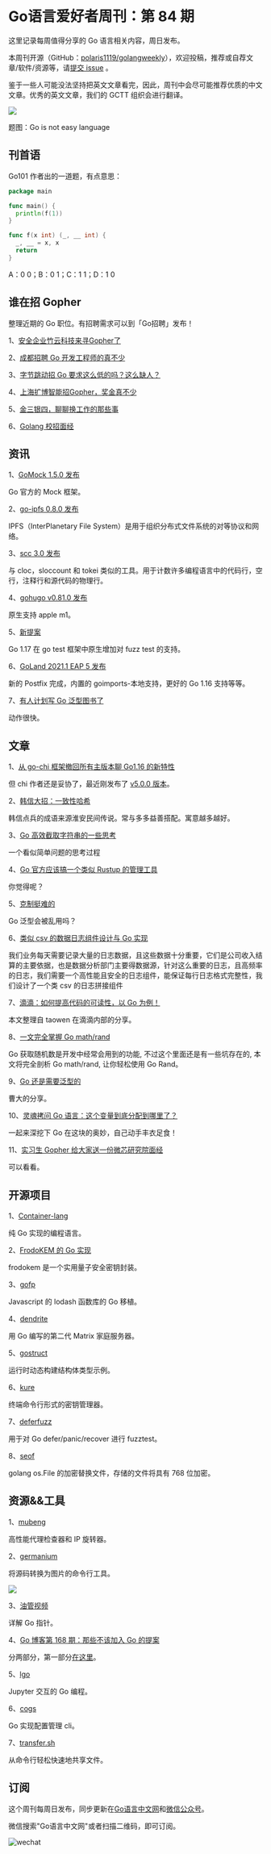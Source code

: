# Go语言爱好者周刊：第 84 期

这里记录每周值得分享的 Go 语言相关内容，周日发布。

本周刊开源（GitHub：[polaris1119/golangweekly](https://github.com/polaris1119/golangweekly)），欢迎投稿，推荐或自荐文章/软件/资源等，请[提交 issue](https://github.com/polaris1119/golangweekly/issues) 。

鉴于一些人可能没法坚持把英文文章看完，因此，周刊中会尽可能推荐优质的中文文章。优秀的英文文章，我们的 GCTT 组织会进行翻译。

![](imgs/issue084/cover.jpg)

题图：Go is not easy language

## 刊首语

Go101 作者出的一道题，有点意思：

```go
package main

func main() {
  println(f(1))
}

func f(x int) (_, __ int) {
  _, __ = x, x
  return
}
```

A：0 0；B：0 1；C：1 1；D：1 0

## 谁在招 Gopher

整理近期的 Go 职位。有招聘需求可以到「Go招聘」发布！

1、[安全企业竹云科技来寻Gopher了](https://mp.weixin.qq.com/s/_qWxAfI32gsHj30s1uncUA)

2、[成都招聘 Go 开发工程师的真不少](https://mp.weixin.qq.com/s/8kU7UlwiDh0sc4_HAdXLIQ)

3、[字节跳动招 Go 要求这么低的吗？这么缺人？](https://mp.weixin.qq.com/s/wizc4W9yo0-3hI5s_nh32A)

4、[上海扩博智能招Gopher，奖金真不少](https://mp.weixin.qq.com/s/R1vkcT1qnMbQPF3oasY7LA)

5、[金三银四，聊聊换工作的那些事](https://mp.weixin.qq.com/s/kaOIwV50zUvHv8tIjejFxA)

6、[Golang 校招面经](https://mp.weixin.qq.com/s/Ojz3qRCrZwmkyO9B_4k17Q)

## 资讯

1、[GoMock 1.5.0 发布](https://github.com/golang/mock)

Go 官方的 Mock 框架。

2、[go-ipfs 0.8.0 发布](https://github.com/ipfs/go-ipfs)

IPFS（InterPlanetary File System）是用于组织分布式文件系统的对等协议和网络。

3、[scc 3.0 发布](https://github.com/boyter/scc)

与 cloc，sloccount 和 tokei 类似的工具。用于计数许多编程语言中的代码行，空行，注释行和源代码的物理行。

4、[gohugo v0.81.0 发布](https://gohugo.io/news/0.81.0-relnotes/)

原生支持 apple m1。

5、[新提案](https://github.com/golang/go/issues/44551)

Go 1.17 在 go test 框架中原生增加对 fuzz test 的支持。

6、[GoLand 2021.1 EAP 5 发布](https://blog.jetbrains.com/go/2021/02/26/goland-2021-1-eap-5/)

新的 Postfix 完成，内置的 goimports-本地支持，更好的 Go 1.16 支持等等。

7、[有人计划写 Go 泛型图书了](https://leanpub.com/generic-golang)

动作很快。

## 文章

1、[从 go-chi 框架撤回所有主版本聊 Go1.16 的新特性](https://mp.weixin.qq.com/s/mBJ3hQ6oR1V9YtdXpkTnow)

但 chi 作者还是妥协了，最近刚发布了 [v5.0.0 版本](https://github.com/go-chi/chi/releases/tag/v5.0.0)。

2、[韩信大招：一致性哈希](https://mp.weixin.qq.com/s/eAQ1_Lsmd57DJWMFH60cgQ)

韩信点兵的成语来源淮安民间传说。常与多多益善搭配。寓意越多越好。

3、[Go 高效截取字符串的一些思考](https://mp.weixin.qq.com/s/WtZ93UrpMiEZDSK80CBrWQ)

一个看似简单问题的思考过程

4、[Go 官方应该搞一个类似 Rustup 的管理工具](https://mp.weixin.qq.com/s/uqKl8u8Tyz1-d0Ew3dpVJQ)

你觉得呢？

5、[克制挺难的](https://mp.weixin.qq.com/s/Dfclabvj-sea3dMurKzF5w)

Go 泛型会被乱用吗？

6、[类似 csv 的数据日志组件设计与 Go 实现](https://mp.weixin.qq.com/s/qCVKQCl-LxUbGyQ7HP0sDg)

我们业务每天需要记录大量的日志数据，且这些数据十分重要，它们是公司收入结算的主要依据，也是数据分析部门主要得数据源，针对这么重要的日志，且高频率的日志，我们需要一个高性能且安全的日志组件，能保证每行日志格式完整性，我们设计了一个类 csv 的日志拼接组件

7、[滴滴：如何提高代码的可读性，以 Go 为例！](https://mp.weixin.qq.com/s/FUOUEWOFr-NMJkqZHHengw)

本文整理自 taowen 在滴滴内部的分享。

8、[一文完全掌握 Go math/rand](https://mp.weixin.qq.com/s/dbdP_Jz9OHCuLO1ffOmCNg)

Go 获取随机数是开发中经常会用到的功能, 不过这个里面还是有一些坑存在的, 本文将完全剖析 Go math/rand, 让你轻松使用 Go Rand。

9、[Go 还是需要泛型的](https://mp.weixin.qq.com/s/JlNlq8KAZ3jULwkPpXuxzQ)

曹大的分享。

10、[灵魂拷问 Go 语言：这个变量到底分配到哪里了？](https://mp.weixin.qq.com/s/mFfza7DayFqsiS93Ep15BA)

一起来深挖下 Go 在这块的奥妙，自己动手丰衣足食！

11、[实习生 Gopher 给大家送一份微芯研究院面经](https://mp.weixin.qq.com/s/m5-vhsqEc0o-tRrTUXfF2Q)

可以看看。

## 开源项目

1、[Container-lang](https://github.com/odddollar/Container-lang)

纯 Go 实现的编程语言。

2、[FrodoKEM 的 Go 实现](https://github.com/kuking/go-frodokem)

frodokem 是一个实用量子安全密钥封装。

3、[gofp](https://github.com/rbrahul/gofp)

Javascript 的 lodash 函数库的 Go 移植。

4、[dendrite](https://github.com/matrix-org/dendrite)

用 Go 编写的第二代 Matrix 家庭服务器。

5、[gostruct](https://github.com/itsubaki/gostruct)

运行时动态构建结构体类型示例。

6、[kure](https://github.com/GGP1/kure)

终端命令行形式的密钥管理器。

7、[deferfuzz](https://github.com/mdempsky/deferfuzz)

用于对 Go defer/panic/recover 进行 fuzztest。

8、[seof](https://github.com/kuking/seof)

golang os.File 的加密替换文件，存储的文件将具有 768 位加密。

## 资源&&工具

1、[mubeng](https://github.com/kitabisa/mubeng)

高性能代理检查器和 IP 旋转器。

2、[germanium](https://github.com/matsuyoshi30/germanium)

将源码转换为图片的命令行工具。

![](imgs/issue084/germanium.png)

3、[油管视频](https://www.youtube.com/watch?v=sTFJtxJXkaY)

详解 Go 指针。

4、[Go 博客第 168 期：那些不该加入 Go 的提案](https://changelog.com/gotime/168)

分两部分，第一部分[在这里](https://changelog.com/gotime/166)。

5、[lgo](https://github.com/yunabe/lgo)

Jupyter 交互的 Go 编程。

6、[cogs](https://github.com/Bestowinc/cogs)

Go 实现配置管理 cli。

7、[transfer.sh](https://github.com/dutchcoders/transfer.sh)

从命令行轻松快速地共享文件。

## 订阅

这个周刊每周日发布，同步更新在[Go语言中文网](https://studygolang.com/go/weekly)和[微信公众号](https://weixin.sogou.com/weixin?query=Go%E8%AF%AD%E8%A8%80%E4%B8%AD%E6%96%87%E7%BD%91)。

微信搜索"Go语言中文网"或者扫描二维码，即可订阅。

![wechat](imgs/wechat.png)